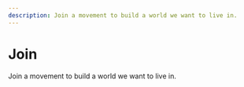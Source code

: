 ```yaml
---
description: Join a movement to build a world we want to live in.
---
```


# Join

Join a movement to build a world we want to live in.
